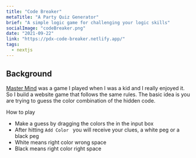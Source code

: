 ```yaml
---
title: "Code Breaker"
metaTitle: "A Party Quiz Generator"
brief: "A simple logic game for challenging your logic skills"
socialImage: "codeBreaker.png"
date: "2021-09-22"
link: "https://pdx-code-breaker.netlify.app/"
tags:
  - nextjs
---
```


## Background

[Master Mind](<https://en.wikipedia.org/wiki/Mastermind_(board_game)>) was a game I played when I was a kid and I really enjoyed it.
So I build a website game that follows the same rules. The basic idea is you are trying to guess the color combination of the hidden code.

How to play

- Make a guess by dragging the colors the in the input box
- After hitting `Add Color ` you will receive your clues, a white peg or a black peg
- White means right color wrong space
- Black means right color right space

